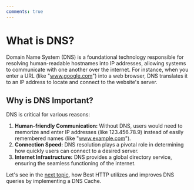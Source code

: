 ```yaml
---
comments: true
---
```


# What is DNS?
Domain Name System (DNS) is a foundational technology responsible for resolving human-readable hostnames into IP addresses, allowing systems to communicate with one another over the internet. 
For instance, when you enter a URL (like "www.google.com") into a web browser, DNS translates it to an IP address to locate and connect to the website's server.

## Why is DNS Important?
DNS is critical for various reasons:

1. **Human-friendly Communication:** Without DNS, users would need to memorize and enter IP addresses (like 123.456.78.9) instead of easily remembered names (like "www.example.com").
2. **Connection Speed:** DNS resolution plays a pivotal role in determining how quickly users can connect to a desired server.
3. **Internet Infrastructure:** DNS provides a global directory service, ensuring the seamless functioning of the internet.


Let's see in the [next topic](dns-cache.md), how Best HTTP utilizes and improves DNS queries by implementing a DNS Cache.